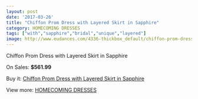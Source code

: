 ```yaml
---
layout: post
date: '2017-03-26'
title: "Chiffon Prom Dress with Layered Skirt in Sapphire"
category: HOMECOMING DRESSES
tags: ["with","sapphire","bridal","unique","layered"]
image: http://www.eudances.com/4336-thickbox_default/chiffon-prom-dress-with-layered-skirt-in-sapphire.jpg
---
```

Chiffon Prom Dress with Layered Skirt in Sapphire

On Sales: **$561.99**
<a href="https://www.eudances.com/en/homecoming-dresses/1447-chiffon-prom-dress-with-layered-skirt-in-sapphire.html"><amp-img layout="responsive" width="600" height="600" src="//www.eudances.com/4336-thickbox_default/chiffon-prom-dress-with-layered-skirt-in-sapphire.jpg" alt="Chiffon Prom Dress with Layered Skirt in Sapphire 0" /></a>

Buy it: [Chiffon Prom Dress with Layered Skirt in Sapphire](https://www.eudances.com/en/homecoming-dresses/1447-chiffon-prom-dress-with-layered-skirt-in-sapphire.html "Chiffon Prom Dress with Layered Skirt in Sapphire")

View more: [HOMECOMING DRESSES](https://www.eudances.com/en/15-homecoming-dresses "HOMECOMING DRESSES")